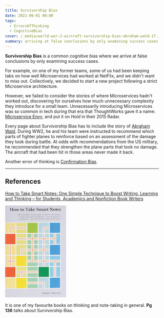 ```yaml
---
title: Survivorship Bias
date: 2021-06-01 00:00
tags:
  - ErrorsOfThinking
  - CognitiveBias
cover: /_media/world-war-2-aircraft-survivorship-bias-abraham-wald-17.jpeg
summary: arriving at false conclusions by only examining success cases
---
```


**Survivorship Bias** is a common cognitive bias where we arrive at false conclusions by only examining success cases.

For example, on one of my former teams, some of us had been keeping tabs on how well Microservices had worked at NetFlix, and we didn't want to miss out. Collectively, we decided to start a new project following a strict Microservice architecture.

However, we failed to consider the stories of where Microservices hadn't worked out, discovering for ourselves how much unnecessary complexity they introduce for a small team. Unnecessarily introducing Microservices was so common in tech during that era that ThoughtWorks gave it a name: [Microservice Envy](https://www.thoughtworks.com/radar/techniques/microservice-envy), and put it on *Hold* in their 2015 Radar.

Every page about Survivorship Bias has to include the story of [Abraham Wald](https://en.wikipedia.org/wiki/Survivorship_bias#In_the_military). During WW2, he and his team were instructed to recommend which parts of fighter planes to reinforce based on an assessment of the damage they took during battle. At odds with recommendations from the US military, he recommended that they strengthen the plane parts that took no damage. The aircraft that had been hit in those areas never made it back.

Another error of thinking is [Confirmation Bias](confirmation-bias.md).

---

## References

[How to Take Smart Notes: One Simple Technique to Boost Writing, Learning and Thinking – for Students, Academics and Nonfiction Book Writers](https://amzn.to/4bbgrSZ)

![How to Take Smart Notes cover](../_media/how-to-take-smart-notes-cover.png)

It is one of my favourite books on thinking and note-taking in general. **Pg 136** talks about Survivorship Bias.
